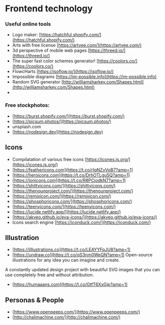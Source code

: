 # Frontend technology

### Useful online tools

* Logo maker: [https://hatchful.shopify.com/](https://hatchful.shopify.com/) 
* Arts with free license [https://artvee.com/](https://artvee.com/)
* 3d perspective of mobile web pages [https://threed.io/](https://threed.io/)
* The super fast color schemes generator! [https://coolors.co/](https://coolors.co/)
* FlowcHarts [https://isoflow.io/](https://isoflow.io/)
* Impossible diagrams [https://im-possible.info](https://im-possible.info)
* Random  SVG generator [http://williamsharkey.com/Shapes.html](http://williamsharkey.com/Shapes.html)
* 
### Free stockphotos:

* [https://burst.shopify.com/](https://burst.shopify.com/)
* [https://picsum.photos/](https://picsum.photos/)
* unsplash.com
* [https://nodesign.dev](https://nodesign.dev)

## Icons

* Compilatation of various free icons [https://icones.js.org/](https://icones.js.org/)
*  [https://feathericons.com](https://t.co/rIqNZyVoB7?amp=1)
* [https://heroicons.com](https://t.co/DrhOTLgu5Q?amp=1) 
* [https://ionicons.com](https://t.co/R8PCjodkN7?amp=1) 
* [https://shittyicons.com/](https://shittyicons.com/)
* [https://thenounproject.com/](https://thenounproject.com/)
* [https://remixicon.com/](https://remixicon.com/)
* [https://phosphoricons.com/](https://phosphoricons.com/)
* [https://teenyicons.com/](https://teenyicons.com/)
* [https://lucide.netlify.app/](https://lucide.netlify.app/)
* [https://akveo.github.io/eva-icons/](https://akveo.github.io/eva-icons/)
* Icons search engine [https://iconduck.com/](https://iconduck.com/)

## Illustration 

* [https://illlustrations.co](https://t.co/LEAYYFpJU8?amp=1) 
*  [https://undraw.co](https://t.co/qS3nm0WeQN?amp=1) Open-source illustrations for any idea you can imagine and create.

  A constantly updated design project with beautiful SVG images that you can use completely free and without attribution.

*  [https://humaaans.com](https://t.co/GtfT6XxGjp?amp=1)

## Personas & People

* [https://www.openpeeps.com/](https://www.openpeeps.com/)
* [http://chalimachine.com/](http://chalimachine.com/)











